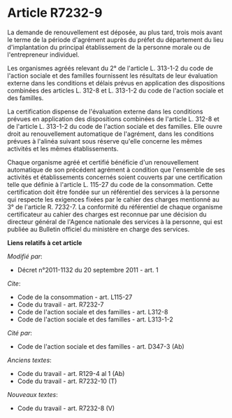 # Article R7232-9

La demande de renouvellement est déposée, au plus tard, trois mois avant le terme de la période d'agrément auprès du préfet
du département du lieu d'implantation du principal établissement de la personne morale ou de l'entrepreneur individuel. 

Les organismes agréés relevant du 2° de l'article L. 313-1-2 du code de l'action sociale et des familles fournissent les
résultats de leur évaluation externe dans les conditions et délais prévus en application des dispositions combinées des
articles L. 312-8 et L. 313-1-2 du code de l'action sociale et des familles. 

La certification dispense de l'évaluation externe dans les conditions prévues en application des dispositions combinées de
l'article L. 312-8 et de l'article L. 313-1-2 du code de l'action sociale et des familles. Elle ouvre droit au renouvellement
automatique de l'agrément, dans les conditions prévues à l'alinéa suivant sous réserve qu'elle concerne les mêmes activités
et les mêmes établissements. 

Chaque organisme agréé et certifié bénéficie d'un renouvellement automatique de son précédent agrément à condition que
l'ensemble de ses activités et établissements concernés soient couverts par une certification telle que définie à l'article
L. 115-27 du code de la consommation. Cette certification doit être fondée sur un référentiel des services à la personne qui
respecte les exigences fixées par le cahier des charges mentionné au 3° de l'article R. 7232-7. La conformité du référentiel
de chaque organisme certificateur au cahier des charges est reconnue par une décision du directeur général de l'Agence
nationale des services à la personne, qui est publiée au Bulletin officiel du ministère en charge des services.

**Liens relatifs à cet article**

_Modifié par_:

  - Décret n°2011-1132 du 20 septembre 2011 - art. 1

_Cite_:

  - Code de la consommation - art. L115-27
  - Code du travail - art. R7232-7
  - Code de l'action sociale et des familles - art. L312-8
  - Code de l'action sociale et des familles - art. L313-1-2

_Cité par_:

  - Code de l'action sociale et des familles - art. D347-3 (Ab)

_Anciens textes_:

  - Code du travail - art. R129-4 al 1 (Ab)
  - Code du travail - art. R7232-10 (T)

_Nouveaux textes_:

  - Code du travail - art. R7232-8 (V)
